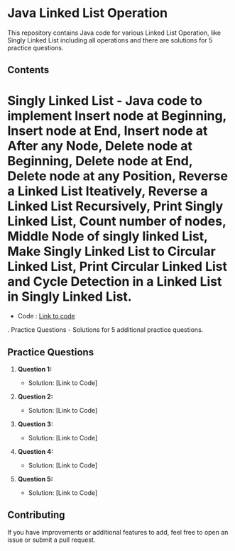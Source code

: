 # Java Linked List Operation
This repository contains Java code for various Linked List Operation, like Singly Linked List including all operations and there are solutions for 5 practice questions.

## Contents

# Singly Linked List - Java code to implement Insert node at Beginning, Insert node at End, Insert node at After any Node, Delete node at Beginning, Delete node at End, Delete node at any Position, Reverse a Linked List Iteatively, Reverse a Linked List Recursively, Print Singly Linked List, Count number of nodes, Middle Node of singly linked List, Make Singly Linked List to Circular Linked List, Print Circular Linked List and Cycle Detection in a Linked List in Singly Linked List.
   - Code : [Link to code](https://github.com/adityaprajapati10/DSA-Java/blob/main/Linked%20List/SinglyLL.java)

. Practice Questions - Solutions for 5 additional practice questions.
## Practice Questions

1. **Question 1:** 
   - Solution: [Link to Code]

2. **Question 2:** 
   - Solution: [Link to Code]

3. **Question 3:** 
   - Solution: [Link to Code]

4. **Question 4:** 
   - Solution: [Link to Code]

5. **Question 5:** 
   - Solution: [Link to Code]

## Contributing

If you have improvements or additional features to add, feel free to open an issue or submit a pull request.



